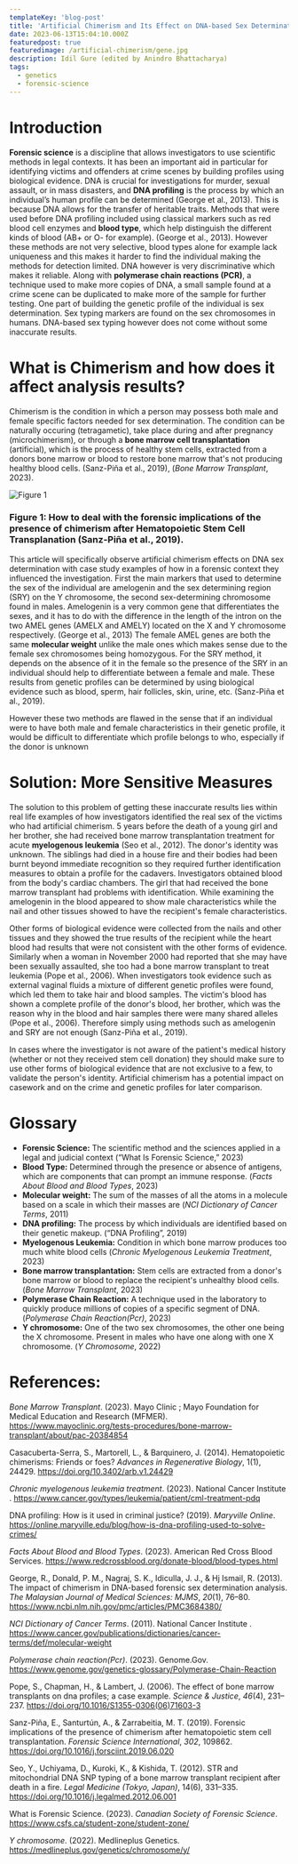 ```yaml
---
templateKey: 'blog-post'
title: 'Artificial Chimerism and Its Effect on DNA-based Sex Determination in Forensics'
date: 2023-06-13T15:04:10.000Z
featuredpost: true
featuredimage: /artificial-chimerism/gene.jpg
description: Idil Gure (edited by Anindro Bhattacharya)
tags:
  - genetics
  - forensic-science
---
```

# Introduction
**Forensic science** is a discipline that allows  investigators to use scientific methods in legal contexts. It has been an important aid in particular for identifying victims and offenders at crime scenes by building profiles using biological evidence. DNA is crucial for investigations for murder, sexual assault, or in mass disasters, and **DNA profiling** is the process by which an individual’s human profile can be determined (George et al., 2013). This is because DNA allows for the transfer of heritable traits. Methods that were used before DNA profiling included using classical markers such as red blood cell enzymes and **blood type**, which help distinguish the different kinds of blood (AB+ or O- for example).  (George et al., 2013). However these methods are not very selective, blood types alone for example lack uniqueness and this makes it harder to find the individual making the methods for detection limited. DNA however is very discriminative which makes it reliable. Along with **polymerase chain reactions (PCR)**,  a technique used to make more copies of DNA, a small sample found at a crime scene can be duplicated to make more of the sample for further testing. One part of building the genetic profile of the individual is sex determination. Sex typing markers are found on the sex chromosomes in humans. DNA-based sex typing however does not come without some inaccurate results. 


# What is Chimerism and how does it affect analysis results? 
Chimerism is the condition in which a person may possess both male and female specific factors needed for sex determination. The condition can be naturally occuring (tetragametic), take place during and after pregnancy (microchimerism),  or through a **bone marrow cell transplantation** (artificial), which is the process of healthy stem cells, extracted from a donors bone marrow or blood  to restore bone marrow that's not producing healthy blood cells.  (Sanz-Piña et al., 2019), (_Bone Marrow Transplant_, 2023).

![Figure 1](/img/artificial-chimerism/fig1.PNG)

### Figure 1: How to deal with the forensic implications of the presence of chimerism after Hematopoietic Stem Cell Transplanation (Sanz-Piña et al., 2019).

This article will specifically observe artificial chimerism effects on DNA sex determination with case study examples of how in a forensic context they influenced the investigation. First the main markers that used to determine the sex of the individual are amelogenin and the sex determining region (SRY) on the Y chromosome, the second sex-determining chromosome found in males. Amelogenin is a very common gene that differentiates the sexes, and it has to do with the difference in the length of the intron on the two AMEL genes (AMELX and AMELY) located on the X and Y chromosome respectively. (George et al., 2013) The female AMEL genes are both the same **molecular weight** unlike the male ones which makes sense due to the female sex chromosomes being homozygous. For the SRY method, it depends on the absence of it in the female so the presence of the SRY in an individual should help to differentiate between a female and male. These results from genetic profiles can be determined by using biological evidence such as blood, sperm, hair follicles, skin, urine, etc. (Sanz-Piña et al., 2019).

However these two methods are flawed in the sense that if an individual were to have both male and female characteristics in their genetic profile, it would be difficult to differentiate which profile belongs to who, especially if the donor is unknown

# Solution: More Sensitive Measures
The solution to this problem of getting these inaccurate results lies within real life examples of how investigators identified the real sex of the victims who had artificial chimerism. 5 years before the death of a young girl and her brother, she had received bone marrow transplantation treatment for acute **myelogenous leukemia** (Seo et al., 2012). The donor's identity was unknown. The siblings had died in a house fire and their bodies had been burnt beyond immediate recognition so they required further identification measures to obtain a profile for the cadavers. Investigators obtained blood from the body's cardiac chambers. The girl that had received the bone marrow transplant had problems with identification. While examining the amelogenin in the blood appeared to show male characteristics while the nail and other tissues showed to have the recipient's female characteristics. 

Other forms of biological evidence were collected from the nails and other tissues and they showed the true results of the recipient while the heart blood had results that were not consistent with the other forms of evidence. Similarly when a woman in November 2000 had reported that she may have been sexually assaulted, she too had a bone marrow transplant to treat leukemia (Pope et al., 2006). When investigators took evidence such as external vaginal fluids a mixture of different genetic profiles were found, which led them to take hair and blood samples. The victim's blood has shown a complete profile of the donor's blood, her brother, which was the reason why in the blood and  hair samples there were many shared alleles (Pope et al., 2006). Therefore simply using methods such as amelogenin and SRY are not enough (Sanz-Piña et al., 2019).

In cases where the investigator is not aware of the patient's medical history (whether or not they received stem cell donation) they should make sure to use other forms of biological evidence that are not exclusive to a few, to validate the person's identity.  Artificial chimerism has a potential impact on casework and on the crime and genetic profiles for later comparison. 

# Glossary
- **Forensic Science:** The scientific method and the sciences applied in a legal and judicial context (“What Is Forensic Science,” 2023)
- **Blood Type:** Determined through the  presence or absence of antigens, which are components that can prompt an immune response. (_Facts About Blood and Blood Types_, 2023)
- **Molecular weight:** The sum of the masses of all the atoms in a molecule based on a scale in which their masses are (_NCI Dictionary of Cancer Terms_, 2011)
- **DNA profiling:** The process by which individuals are identified based on their genetic makeup. (“DNA Profiling”, 2019)
- **Myelogenous Leukemia:** Condition in which bone marrow produces too much white blood cells (_Chronic Myelogenous Leukemia Treatment_, 2023)
- **Bone marrow transplantation:** Stem cells are extracted from a donor's bone marrow or blood to replace the recipient's unhealthy blood cells.  (_Bone Marrow Transplant_, 2023)
- **Polymerase Chain Reaction:** A technique used in the laboratory to quickly produce millions of copies of a specific segment of DNA. (_Polymerase Chain Reaction(Pcr)_, 2023)
- **Y chromosome:** One of the two sex chromosomes, the other one being the X chromosome. Present in males who have one along with one X chromosome. (_Y Chromosome_, 2022)

# References:
_Bone Marrow Transplant_. (2023). Mayo Clinic ; Mayo Foundation for Medical Education and Research (MFMER). https://www.mayoclinic.org/tests-procedures/bone-marrow-transplant/about/pac-20384854

Casacuberta-Serra, S., Martorell, L., & Barquinero, J. (2014). Hematopoietic chimerisms: Friends or foes? _Advances in Regenerative Biology_, 1(1), 24429. https://doi.org/10.3402/arb.v1.24429

_Chronic myelogenous leukemia treatment_. (2023). National Cancer Institute . https://www.cancer.gov/types/leukemia/patient/cml-treatment-pdq

DNA profiling: How is it used in criminal justice? (2019). _Maryville Online_. https://online.maryville.edu/blog/how-is-dna-profiling-used-to-solve-crimes/

_Facts About Blood and Blood Types_. (2023). American Red Cross Blood Services. https://www.redcrossblood.org/donate-blood/blood-types.html

George, R., Donald, P. M., Nagraj, S. K., Idiculla, J. J., & Hj Ismail, R. (2013). The impact of chimerism in DNA-based forensic sex determination analysis. _The Malaysian Journal of Medical Sciences: MJMS_, _20_(1), 76–80. https://www.ncbi.nlm.nih.gov/pmc/articles/PMC3684380/

_NCI Dictionary of Cancer Terms_. (2011). National Cancer Institute . https://www.cancer.gov/publications/dictionaries/cancer-terms/def/molecular-weight

_Polymerase chain reaction(Pcr)_. (2023). Genome.Gov. https://www.genome.gov/genetics-glossary/Polymerase-Chain-Reaction

Pope, S., Chapman, H., & Lambert, J. (2006). The effect of bone marrow transplants on dna profiles; a case example. _Science & Justice_, _46_(4), 231–237. https://doi.org/10.1016/S1355-0306(06)71603-3

Sanz-Piña, E., Santurtún, A., & Zarrabeitia, M. T. (2019). Forensic implications of the presence of chimerism after hematopoietic stem cell transplantation. _Forensic Science International_, _302_, 109862. https://doi.org/10.1016/j.forsciint.2019.06.020

Seo, Y., Uchiyama, D., Kuroki, K., & Kishida, T. (2012). STR and mitochondrial DNA SNP typing of a bone marrow transplant recipient after death in a fire. _Legal Medicine (Tokyo, Japan)_, 14(6), 331–335. https://doi.org/10.1016/j.legalmed.2012.06.001

What is Forensic Science. (2023). _Canadian Society of Forensic Science_. https://www.csfs.ca/student-zone/student-zone/

_Y chromosome_. (2022). Medlineplus Genetics. https://medlineplus.gov/genetics/chromosome/y/

